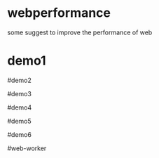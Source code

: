 # webperformance
some suggest to improve the performance of web
# demo1


#demo2


#demo3


#demo4


#demo5


#demo6


#web-worker
